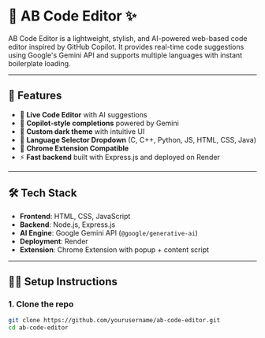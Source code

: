 # 🧠 AB Code Editor ✨

AB Code Editor is a lightweight, stylish, and AI-powered web-based code editor inspired by GitHub Copilot. It provides real-time code suggestions using Google's Gemini API and supports multiple languages with instant boilerplate loading.

---

## 🚀 Features

- 🎨 **Live Code Editor** with AI suggestions
- 🤖 **Copilot-style completions** powered by Gemini
- 🌈 **Custom dark theme** with intuitive UI
- 📂 **Language Selector Dropdown** (C, C++, Python, JS, HTML, CSS, Java)
- 🧩 **Chrome Extension Compatible**
- ⚡ **Fast backend** built with Express.js and deployed on Render

---

## 🛠️ Tech Stack

- **Frontend**: HTML, CSS, JavaScript  
- **Backend**: Node.js, Express.js  
- **AI Engine**: Google Gemini API (`@google/generative-ai`)  
- **Deployment**: Render  
- **Extension**: Chrome Extension with popup + content script  

---

## 🧑‍💻 Setup Instructions

### 1. Clone the repo
```bash
git clone https://github.com/yourusername/ab-code-editor.git
cd ab-code-editor
